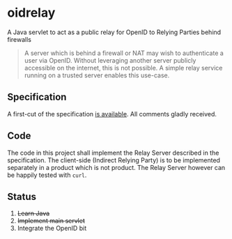 oidrelay
========

A Java servlet to act as a public relay for OpenID to Relying Parties behind firewalls

> A server which is behind a firewall or NAT may wish to authenticate a user via OpenID.
Without leveraging another server publicly accessible on the internet, this is not possible.
A simple relay service running on a trusted server enables this use-case.

## Specification

A first-cut of the specification [is available](http://nwilson.github.com/oidrelay). All
comments gladly received.

## Code

The code in this project shall implement the Relay Server described in the specification.
The client-side (Indirect Relying Party) is to be implemented separately in a product
which is not product. The Relay Server however can be happily tested with `curl`.

## Status

1. ~~Learn Java~~
2. ~~Implement main servlet~~
3. Integrate the OpenID bit
